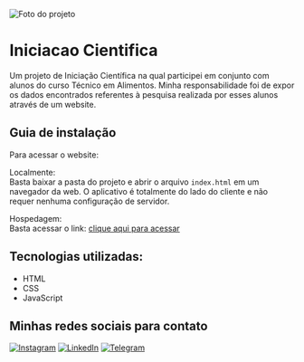 ![Foto do projeto](https://github.com/lezzin/iniciacao_cientifica/assets/103830032/0f5e4864-dabe-4c1d-9a07-dbc4d9bc8c09)

# Iniciacao Cientifica

Um projeto de Iniciação Científica na qual participei em conjunto com alunos do curso Técnico em Alimentos. Minha responsabilidade foi de expor os dados encontrados referentes à pesquisa realizada por esses alunos através de um website.

## Guia de instalação

Para acessar o website:

Localmente:<br>
Basta baixar a pasta do projeto e abrir o arquivo `index.html` em um navegador da web. O aplicativo é totalmente do lado do cliente e não requer nenhuma configuração de servidor.

Hospedagem:<br>
Basta acessar o link: [clique aqui para acessar](https://iniciacao-cientifica.vercel.app/)

## Tecnologias utilizadas:

* HTML
* CSS
* JavaScript

## Minhas redes sociais para contato

[![Instagram](https://img.shields.io/badge/Instagram-E4405F?style=for-the-badge&logo=instagram&logoColor=white)](https://www.instagram.com/leandroadrian_/)
[![LinkedIn](https://img.shields.io/badge/LinkedIn-0077B5?style=for-the-badge&logo=linkedin&logoColor=white)](https://www.linkedin.com/in/leandro-adrian)
[![Telegram](https://img.shields.io/badge/Telegram-2CA5E0?style=for-the-badge&logo=telegram&logoColor=white)](https://t.me/LeandroAdrian)
